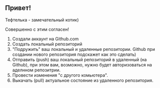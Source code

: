 ## Привет!

Тефтелька - замечательный котик)

Совершенно с этим согласен!

1. Создали аккаунт на Github.com
2. Создать локальный репозиторий
3. "Подружить" ваш локальный и удаленные репозитории. Github при создании нового репозитория подскажет  как это сделать)
4. Отправить (push) ваш локальный репозиторий в удаленный (на Github), при этом вам, возможно, нужно будет авторизоваться на аделнном репозитрии.
5. Провести изменения "с другого комьютера".
6. Выкачать (pull) актуальное состояние из удаленного репозитория.